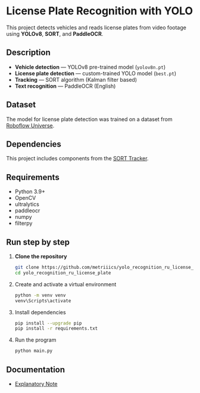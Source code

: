 # License Plate Recognition with YOLO

This project detects vehicles and reads license plates from video footage using **YOLOv8**, **SORT**, and **PaddleOCR**.


## Description

- **Vehicle detection** — YOLOv8 pre-trained model (`yolov8n.pt`)
- **License plate detection** — custom-trained YOLO model (`best.pt`)
- **Tracking** — SORT algorithm (Kalman filter based)
- **Text recognition** — PaddleOCR (English)


## Dataset

The model for license plate detection was trained on a dataset from [Roboflow Universe](https://universe.roboflow.com/science-ffxxt/russian-license-plates-detector-vcua6).


## Dependencies

This project includes components from the [SORT Tracker](https://github.com/abewley/sort).


## Requirements

- Python 3.9+
- OpenCV
- ultralytics
- paddleocr
- numpy
- filterpy


## Run step by step

1. **Clone the repository**
   ```bash
   git clone https://github.com/metriiics/yolo_recognition_ru_license_plate.git
   cd yolo_recognition_ru_license_plate

2. Create and activate a virtual environment
    ```bash
    python -m venv venv
    venv\Scripts\activate

3. Install dependencies
    ```bash
    pip install --upgrade pip
    pip install -r requirements.txt

4. Run the program
    ```bash
    python main.py


## Documentation

- [Explanatory Note](./пояснительная_записка.md)